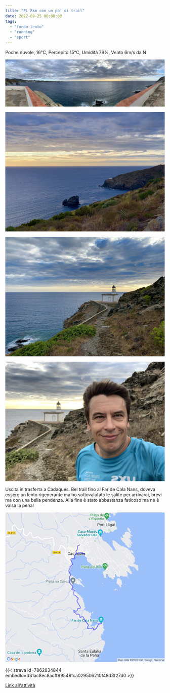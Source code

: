 ```yaml
---
title: "FL 8km con un po’ di trail"
date: 2022-09-25 00:00:00
tags: 
  - "fondo-lento"
  - "running"
  - "sport"
---
```


Poche nuvole, 16°C, Percepito 15°C, Umidità 79%, Vento 6m/s da N

![](images/IMG_0377-1024x303.jpeg)

![](images/IMG_0373-1024x768.jpeg)

![](images/IMG_0375-1024x768.jpeg)

![](images/IMG_0376-1024x768.jpeg)

Uscita in trasferta a Cadaqués. Bel trail fino al Far de Cala Nans, doveva essere un lento rigenerante ma ho sottovalutato le salite per arrivarci, brevi ma con una bella pendenza. Alla fine è stato abbastanza faticoso ma ne è valsa la pena!

![](images/20220925-activity-map.png)

{{< strava id=7862834844 embedId=d31ac8ec8acff99548fca029506210f48d3f27d0 >}}

[Link all'attività](https://strava.com/activities/7862834844)

